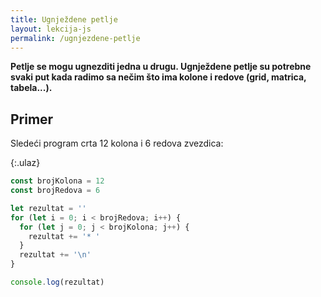 ```yaml
---
title: Ugnježdene petlje
layout: lekcija-js
permalink: /ugnjezdene-petlje
---
```


**Petlje se mogu ugnezditi jedna u drugu. Ugnježdene petlje su potrebne svaki put kada radimo sa nečim što ima kolone i redove (grid, matrica, tabela...).**

## Primer

Sledeći program crta 12 kolona i 6 redova zvezdica:

{:.ulaz}
```js
const brojKolona = 12
const brojRedova = 6

let rezultat = ''
for (let i = 0; i < brojRedova; i++) {
  for (let j = 0; j < brojKolona; j++) {
    rezultat += '* '
  }
  rezultat += '\n'
}

console.log(rezultat)
```
